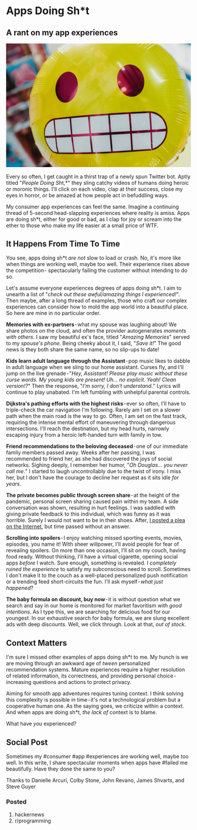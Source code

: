 # Apps Doing Sh*t
## A rant on my app experiences

![Photo by Bernard Hermant on Unsplash](images/52-01.jpeg)

Every so often, I get caught in a thirst trap of a newly spun Twitter bot. Aptly titled "*People Doing Sh*t,*" they sling catchy videos of humans doing heroic or moronic things. I'll click on each video, clap at their success, close my eyes in horror, or be amazed at how people act in befuddling ways.

My consumer app experiences can feel the same. Imagine a continuing thread of 5-second head-slapping experiences where reality is amiss. Apps are doing sh*t, either for good or bad, as I clap for joy or scream into the ether to those who make my life easier at a small price of WTF.

## It Happens From Time To Time

You see, apps doing sh*t *are not* slow to load or crash. No, it's more like when things are working well, maybe too well. Their experience rises  above the competition - spectacularly failing the customer without intending to do so.

Let's assume everyone experiences degrees of apps doing sh*t. I aim to unearth a list of "*check out these awful/amazing things I experienced!*". Then maybe, after a long thread of examples, those who craft our complex experiences can consider how to mold the app world into a beautiful place. So here are mine in no particular order.

**Memories with ex-partners** - what my spouse was laughing about! We share photos on the cloud, and often the provider autogenerates *moments with others*. I saw my beautiful ex's face, titled "*Amazing Memories*" served to my *spouse's phone*. Being cheeky about it, I said, "*Save it!*" The good news is they both share the same name, so no slip-ups to date!

**Kids learn adult language through the Assistant** - pop music likes to dabble in adult language when we sling to our home assistant. Curses fly, and I'll jump on the live grenade - "*Hey, Assistant! Please play music without these curse words. My young kids are present! Uh... no explicit. Yeah! Clean version!?*" Then the response, "*I'm sorry, I don't understand.*" Lyrics will continue to play unabated. I'm left fumbling with unhelpful parental controls.

**Dijkstra's pathing efforts with the highest risks** - ever so often, I'll have to triple-check the car navigation I'm following. Rarely am I set on a slower path when the main road is the way to go. Often, I am set on the fast track, requiring the intense mental effort of maneuvering through dangerous intersections. I'll reach the destination, but my head hurts, narrowly escaping injury from a heroic left-handed turn with family in tow.

**Friend recommendations to the beloving deceased** - one of our immediate family members passed away. Weeks after her passing, I was recommended to friend her, as she had discovered the joys of social networks. Sighing deeply, I remember her humor, "*Oh Douglas... you never call me.*" I started to laugh uncontrollably due to the twist of irony. I miss her, but I don't have the courage to decline her request as it sits idle *for years*.

**The private becomes public through screen share** - at the height of the pandemic, personal screen sharing caused pain within my team. A side conversation was shown, resulting in hurt feelings. I was saddled with giving private feedback to this individual, which was funny as it was horrible. Surely I would not want to be in their shoes. After, [I posted a plea on the Internet](https://twitter.com/dougarcuri/status/1300474757935235072), but time passed without an answer.

**Scrolling into spoilers** - I enjoy watching missed sporting events, movies, episodes, you name it! With sheer willpower, I'll avoid people for fear of revealing spoilers. On more than one occasion, I'll sit on my couch, having food ready. Without thinking, I'll have a virtual cigarette, opening social apps *before* I watch. Sure enough, something is revealed. I *completely ruined the experience* to satisfy my subconscious need to scroll. Sometimes I don't make it to the couch as a well-placed personalized push notification or a trending feed short-circuits the fun. I'll ask myself - *what just happened*?

**The baby formula on discount, buy now** - it is without question what we search and say in our home is monitored for market favoritism *with good intentions*. As I type this, we are searching for delicious food for our youngest. In our exhaustive search for baby formula, we are slung excellent ads with deep discounts. Well, we click through. Look at that, *out of stock*.

## Context Matters

I'm sure I missed other examples of apps doing sh*t to me. My hunch is we are moving through an awkward age of *tween* personalized recommendation systems. Mature experiences require a higher resolution of related information, its correctness, and providing personal choice - increasing questions and actions to protect privacy.

Aiming for smooth app adventures requires tuning context. I think solving this complexity is possible in time - it's not a technological problem but a cooperative human one. As the saying goes, we criticize within a context. And when apps are doing sh*t, *the lack of* context is to blame.

What have *you* experienced?

## Social Post

Sometimes my #consumer #app #experiences are working well, maybe too well. In this write, I share spectacular moments when apps have #failed me beautifully. Have they done the same to you?

Thanks to Danielle Arcuri, Colby Stone, John Revano, James Shvarts, and Steve Guyer

### Posted

1. hackernews
1. r/programming
